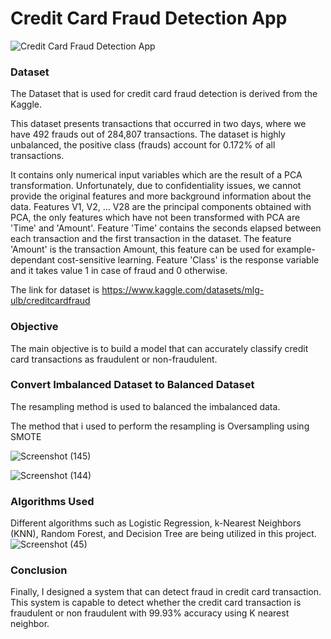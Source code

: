 # Credit Card Fraud Detection App

![Credit Card Fraud Detection App](https://github.com/AmandeepkaurCSE/CreditCard/assets/64351796/03b1da68-98cb-4ac5-81cc-3bb1c58d3f06)

### Dataset
The Dataset that is used for credit card fraud detection is derived from the Kaggle.

This dataset presents transactions that occurred in two days, where we have 492 frauds out of 284,807 transactions. The dataset is highly unbalanced, the positive class (frauds) account for 0.172% of all transactions.

It contains only numerical input variables which are the result of a PCA transformation. Unfortunately, due to confidentiality issues, we cannot provide the original features and more background information about the data. Features V1, V2, … V28 are the principal components obtained with PCA, the only features which have not been transformed with PCA are 'Time' and 'Amount'. Feature 'Time' contains the seconds elapsed between each transaction and the first transaction in the dataset. The feature 'Amount' is the transaction Amount, this feature can be used for example-dependant cost-sensitive learning. Feature 'Class' is the response variable and it takes value 1 in case of fraud and 0 otherwise.

The link for dataset is https://www.kaggle.com/datasets/mlg-ulb/creditcardfraud 

### Objective
The main objective is to build a model that can accurately classify credit card transactions as fraudulent or non-fraudulent.

### Convert Imbalanced Dataset to Balanced Dataset
The resampling method is used to balanced the imbalanced data.

The method that i used to perform the resampling is Oversampling using SMOTE

![Screenshot (145)](https://github.com/AmandeepkaurCSE/CreditCard/assets/64351796/4bba5576-79a2-4b83-8e4f-1366aba96d1a)

![Screenshot (144)](https://github.com/AmandeepkaurCSE/CreditCard/assets/64351796/d5e04c70-7e36-4cc2-910a-2f6561e7c6f6)

### Algorithms Used
Different algorithms such as Logistic Regression, k-Nearest Neighbors (KNN), Random Forest, and Decision Tree are being utilized in this project.
![Screenshot (45)](https://github.com/AmandeepkaurCSE/CreditCard/assets/64351796/17b6db63-2d5f-415b-8306-6acc35bff27b)

### Conclusion
Finally, I designed a system that can detect fraud in credit card transaction. This system is capable to detect whether the credit card transaction is fraudulent or non fraudulent with 99.93% accuracy using K nearest neighbor.
